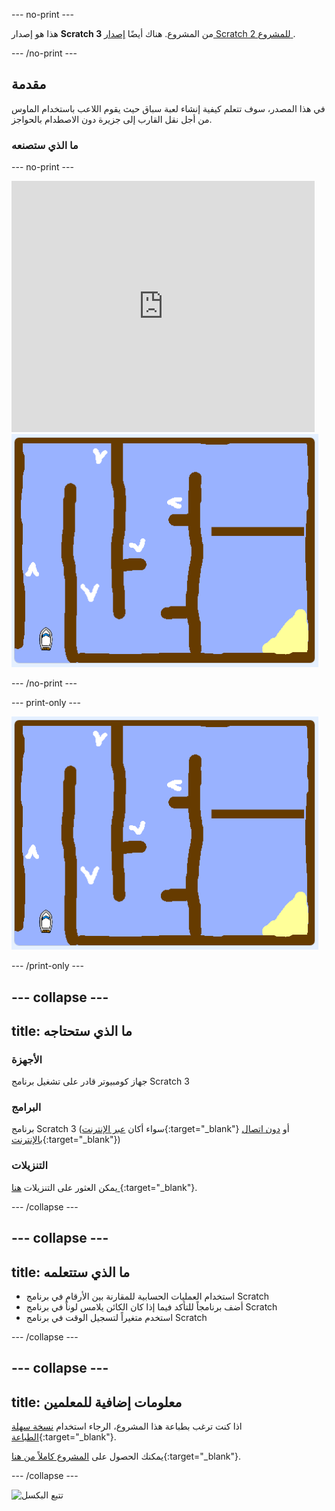 --- no-print ---

هذا هو إصدار **Scratch 3** من المشروع. هناك أيضًا [ إصدار Scratch 2 للمشروع ](https://projects.raspberrypi.org/ar-SA/projects/boat-race-scratch2).

--- /no-print ---

## مقدمة

في هذا المصدر، سوف تتعلم كيفية إنشاء لعبة سباق حيث يقوم اللاعب باستخدام الماوس من أجل نقل القارب إلى جزيرة دون الاصطدام بالحواجز.

### ما الذي ستصنعه

--- no-print ---

<div class="scratch-preview">
  <iframe allowtransparency="true" width="485" height="402" src="https://scratch.mit.edu/projects/embed/402356659/?autostart=false" frameborder="0" scrolling="no"></iframe>
  <img src="images/boat_race_demo.png">
</div>

--- /no-print ---

--- print-only ---

![نموذج سباق قوارب](images/boat_race_demo.png)

--- /print-only ---

--- collapse ---
---
title: ما الذي ستحتاجه
---

### الأجهزة

جهاز كومبيوتر قادر على تشغيل برنامج Scratch 3

### البرامج

برنامج Scratch 3 (سواء أكان [عبر الإنترنت](https://rpf.io/scratchon){:target="_blank"} أو [دون اتصال بالإنترنت](https://rpf.io/scratchoff){:target="_blank"})

### التنزيلات

يمكن العثور على التنزيلات [هنا ](http://rpf.io/p/ar-SA/boat-race-go){:target="_blank"}.

--- /collapse ---

--- collapse ---
---
title: ما الذي ستتعلمه
---

- استخدام العمليات الحسابية للمقارنة بين الأرقام في برنامج Scratch
- أضف برنامجاً للتأكد فيما إذا كان الكائن يلامس لوناً في برنامج Scratch
- استخدم متغيراً لتسجيل الوقت في برنامج Scratch

--- /collapse ---

--- collapse ---
---
title: معلومات إضافية للمعلمين
---

اذا كنت ترغب بطباعة هذا المشروع، الرجاء استخدام [نسخة سهلة الطباعة](https://projects.raspberrypi.org/ar-SA/projects/boat-race/print){:target="_blank"}.

يمكنك الحصول على [المشروع كاملاً من هنا](http://rpf.io/p/ar-SA/boat-race-get){:target="_blank"}.

--- /collapse ---

![تتبع البكسل](https://code.org/api/hour/begin_codeclub_boatrace.png)